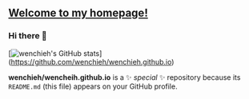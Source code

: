 ## [Welcome to my homepage!](https://wenchieh.github.io/)


### Hi there 👋
[![wenchieh's GitHub stats](https://github-readme-stats.vercel.app/api?username=wenchieh)] (https://github.com/wenchieh/wenchieh.github.io) <!-- -->


**wenchieh/wencheih.github.io** is a ✨ _special_ ✨ repository because its `README.md` (this file) appears on your GitHub profile.

<!--
Here are some ideas to get you started:

- 🔭 I’m currently working on ...
- 🌱 I’m currently learning ...
- 👯 I’m looking to collaborate on ...
- 🤔 I’m looking for help with ...
- 💬 Ask me about ...
- 📫 How to reach me: ...
- 😄 Pronouns: ...
- ⚡ Fun fact: ...
-->
